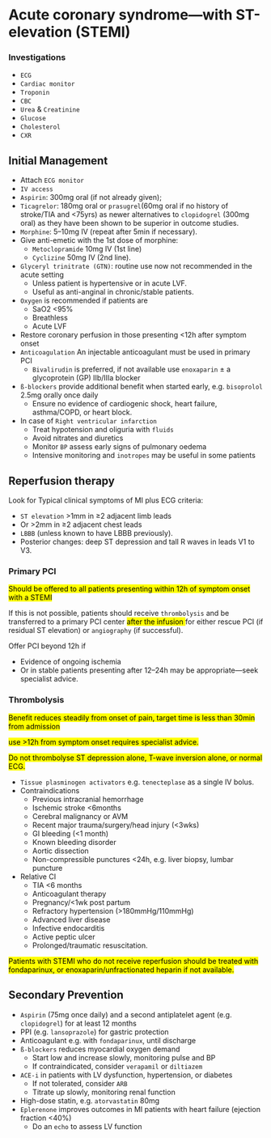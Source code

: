 # Acute coronary syndrome—with ST-elevation (STEMI)


### Investigations

- `ECG`
- `Cardiac monitor`
- `Troponin`
-  `CBC` 
- `Urea` & `Creatinine`
- `Glucose`
- `Cholesterol`
- `CXR`

## Initial Management

- Attach `ECG monitor`
- `IV access`
- `Aspirin`: 300mg oral (if not already given);
- `Ticagrelor`: 180mg oral or `prasugrel`(60mg oral if no history of stroke/TIA and <75yrs) as newer alternatives to `clopidogrel` (300mg oral) as they have been shown to be superior in outcome studies.
- `Morphine`: 5–10mg IV (repeat after 5min if necessary).
- Give anti-emetic with the 1st dose of morphine:
	- `Metoclopramide` 10mg IV (1st line)
	- `Cyclizine` 50mg IV (2nd line).
- `Glyceryl trinitrate (GTN)`: routine use now not recommended in the acute setting
	- Unless patient is hypertensive or in acute LVF.
	- Useful as anti-anginal in chronic/stable patients.
- `Oxygen` is recommended if patients are
	- SaO2 <95%
	- Breathless
	- Acute LVF
- Restore coronary perfusion in those presenting <12h after symptom onset
- `Anticoagulation` An injectable anticoagulant must be used in primary PCI
	- `Bivalirudin` is preferred, if not available use `enoxaparin` ± a  glycoprotein (GP) IIb/IIIa blocker
- `ß-blockers` provide additional benefit when started early, e.g. `bisoprolol` 2.5mg orally once daily
	- Ensure no evidence of cardiogenic shock, heart failure, asthma/COPD, or heart block.
- In case of `Right ventricular infarction`
	- Treat hypotension and oliguria with `fluids`
	- Avoid nitrates and diuretics
	- Monitor `BP` assess early signs of pulmonary oedema
	- Intensive monitoring and `inotropes` may be useful in some patients

## Reperfusion therapy

Look for Typical clinical symptoms of MI plus ECG criteria:
- `ST elevation` >1mm in ≥2 adjacent limb leads
- Or >2mm in ≥2 adjacent chest leads
- `LBBB` (unless known to have LBBB previously).
- Posterior changes: deep ST depression and tall R waves in leads V1 to V3.

### Primary PCI

<mark>Should be offered to all patients presenting within 12h of symptom onset with a STEMI</mark>

If this is not possible, patients should receive `thrombolysis` and be transferred to a primary PCI center  <mark> after the infusion </mark> for either rescue PCI (if residual ST elevation) or `angiography` (if successful).


Offer PCI beyond 12h if
- Evidence of ongoing ischemia 
- Or in stable patients presenting after 12–24h may be appropriate—seek specialist advice.

### Thrombolysis

<mark> Benefit reduces steadily from onset of pain, target time is less than 30min from admission </mark>

<mark> use >12h from symptom onset requires specialist advice. </mark>

<mark> Do not thrombolyse ST depression alone, T-wave inversion alone, or normal ECG. </mark>


- `Tissue plasminogen activators` e.g. `tenecteplase` as a single IV bolus.
- Contraindications
	- Previous intracranial hemorrhage
	- Ischemic stroke <6months
	- Cerebral malignancy or AVM
	- Recent major trauma/surgery/head injury (<3wks)
	- GI bleeding (<1 month)
	- Known bleeding disorder
	- Aortic dissection
	- Non-compressible punctures <24h, e.g. liver biopsy, lumbar puncture
- Relative CI
	- TIA <6 months
	- Anticoagulant therapy
	- Pregnancy/<1wk post partum
	- Refractory hypertension (>180mmHg/110mmHg)
	- Advanced liver disease
	- Infective endocarditis
	- Active peptic ulcer
	- Prolonged/traumatic resuscitation.


<mark> Patients with STEMI who do not receive reperfusion should be treated with fondaparinux, or enoxaparin/unfractionated heparin if not available. </mark>


## Secondary Prevention

- `Aspirin` (75mg once daily) and a second antiplatelet agent (e.g. `clopidogrel`) for at least 12 months
- PPI (e.g. `lansoprazole`) for gastric protection
- Anticoagulant e.g. with `fondaparinux`, until discharge
- `ß-blockers` reduces myocardial oxygen demand
	- Start low and increase slowly, monitoring pulse and BP
	- If contraindicated, consider `verapamil` or `diltiazem`
- `ACE-i` in patients with LV dysfunction, hypertension, or diabetes
	- If not tolerated, consider `ARB`
	- Titrate up slowly, monitoring renal function
- High-dose statin, e.g. `atorvastatin` 80mg
- `Eplerenone` improves outcomes in MI patients with heart failure (ejection fraction <40%)
	- Do an `echo` to assess LV function